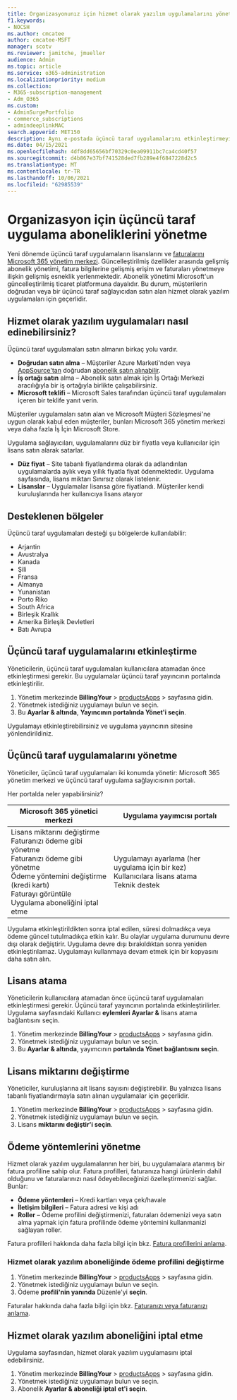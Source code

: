 ```yaml
---
title: Organizasyonunız için hizmet olarak yazılım uygulamalarını yönetme
f1.keywords:
- NOCSH
ms.author: cmcatee
author: cmcatee-MSFT
manager: scotv
ms.reviewer: jamitche, jmueller
audience: Admin
ms.topic: article
ms.service: o365-administration
ms.localizationpriority: medium
ms.collection:
- M365-subscription-management
- Adm_O365
ms.custom:
- AdminSurgePortfolio
- commerce_subscriptions
- admindeeplinkMAC
search.appverid: MET150
description: Aynı e-postada üçüncü taraf uygulamalarını etkinleştirmeyi ve Microsoft 365 yönetim merkezi.
ms.date: 04/15/2021
ms.openlocfilehash: 4df8dd65656bf70329c0ea09911bc7ca4cd40f57
ms.sourcegitcommit: d4b867e37bf741528ded7fb289e4f6847228d2c5
ms.translationtype: MT
ms.contentlocale: tr-TR
ms.lasthandoff: 10/06/2021
ms.locfileid: "62985539"
---
```

# <a name="manage-third-party-app-subscriptions-for-your-organization"></a>Organizasyon için üçüncü taraf uygulama aboneliklerini yönetme

Yeni dönemde üçüncü taraf uygulamaların lisanslarını ve <a href="https://go.microsoft.com/fwlink/p/?linkid=2024339" target="_blank">faturalarını Microsoft 365 yönetim merkezi</a>. Güncelleştirilmiş özellikler arasında gelişmiş abonelik yönetimi, fatura bilgilerine gelişmiş erişim ve faturaları yönetmeye ilişkin gelişmiş esneklik yerlenmektedir. Abonelik yönetimi Microsoft'un güncelleştirilmiş ticaret platformuna dayalıdır. Bu durum, müşterilerin doğrudan veya bir üçüncü taraf sağlayıcıdan satın alan hizmet olarak yazılım uygulamaları için geçerlidir.

## <a name="how-to-get-software-as-a-service-apps"></a>Hizmet olarak yazılım uygulamaları nasıl edinebilirsiniz?

Üçüncü taraf uygulamaları satın almanın birkaç yolu vardır.

- **Doğrudan satın alma** – Müşteriler Azure Marketi'nden veya [AppSource'tan](https://azuremarketplace.microsoft.com/marketplace/) doğrudan [abonelik satın alınabilir](https://appsource.microsoft.com/).
- **İş ortağı satın** alma – Abonelik satın almak için İş Ortağı Merkezi aracılığıyla bir iş ortağıyla birlikte çalışabilirsiniz.
- **Microsoft teklifi** – Microsoft Sales tarafından üçüncü taraf uygulamaları içeren bir teklife yanıt verin.

Müşteriler uygulamaları satın alan ve Microsoft Müşteri Sözleşmesi'ne uygun olarak kabul eden müşteriler, bunları Microsoft 365 yönetim merkezi veya daha fazla İş İçin Microsoft Store.

Uygulama sağlayıcıları, uygulamalarını düz bir fiyatla veya kullanıcılar için lisans satın alarak satarlar.

- **Düz fiyat** – Site tabanlı fiyatlandırma olarak da adlandırılan uygulamalarda aylık veya yıllık fiyatla fiyat ödenmektedir. Uygulama sayfasında, lisans miktarı Sınırsız olarak listelenir.
- **Lisanslar** – Uygulamalar lisansa göre fiyatlandı. Müşteriler kendi kuruluşlarında her kullanıcıya lisans ataıyor

## <a name="supported-regions"></a>Desteklenen bölgeler

Üçüncü taraf uygulamaları desteği şu bölgelerde kullanılabilir:

- Arjantin
- Avustralya
- Kanada
- Şili
- Fransa
- Almanya
- Yunanistan
- Porto Riko
- South Africa
- Birleşik Krallık
- Amerika Birleşik Devletleri
- Batı Avrupa

## <a name="activate-third-party-apps"></a>Üçüncü taraf uygulamalarını etkinleştirme

Yöneticilerin, üçüncü taraf uygulamaları kullanıcılara atamadan önce etkinleştirmesi gerekir. Bu uygulamalar üçüncü taraf yayıncının portalında etkinleştirilir.

1. Yönetim merkezinde **BillingYour** >  <a href="https://go.microsoft.com/fwlink/p/?linkid=2125823" target="_blank">productsApps</a> >  sayfasına gidin.
2. Yönetmek istediğiniz uygulamayı bulun ve seçin.
3. Bu **Ayarlar & altında**, **Yayıncının portalında Yönet'i seçin**.

Uygulamayı etkinleştirebilirsiniz ve uygulama yayıncının sitesine yönlendirildiniz.

## <a name="manage-third-party-apps"></a>Üçüncü taraf uygulamalarını yönetme

Yöneticiler, üçüncü taraf uygulamaları iki konumda yönetir: Microsoft 365 yönetim merkezi ve üçüncü taraf uygulama sağlayıcısının portalı.

Her portalda neler yapabilirsiniz?

| Microsoft 365 yönetici merkezi | Uygulama yayımcısı portalı |
| --- | --- |
| Lisans miktarını değiştirme <br> Faturanızı ödeme gibi yönetme <br> Faturanızı ödeme gibi yönetme <br> Ödeme yöntemini değiştirme (kredi kartı) <br> Faturayı görüntüle <br> Uygulama aboneliğini iptal etme | Uygulamayı ayarlama (her uygulama için bir kez) <br> Kullanıcılara lisans atama <br> Teknik destek |

Uygulama etkinleştirildikten sonra iptal edilen, süresi dolmadıkça veya ödeme güncel tutulmadıkça etkin kalır. Bu olaylar uygulama durumunu devre dışı olarak değiştirir. Uygulama devre dışı bırakıldıktan sonra yeniden etkinleştirılamaz. Uygulamayı kullanmaya devam etmek için bir kopyasını daha satın alın.

## <a name="assign-licenses"></a>Lisans atama

Yöneticilerin kullanıcılara atamadan önce üçüncü taraf uygulamaları etkinleştirmesi gerekir. Üçüncü taraf yayıncının portalında etkinleştirilirler. Uygulama sayfasındaki Kullanıcı **eylemleri Ayarlar &** lisans atama bağlantısını seçin.

1. Yönetim merkezinde **BillingYour** >  <a href="https://go.microsoft.com/fwlink/p/?linkid=2125823" target="_blank">productsApps</a> >  sayfasına gidin.
2. Yönetmek istediğiniz uygulamayı bulun ve seçin.
3. Bu **Ayarlar & altında**, yayımcının **portalında Yönet bağlantısını seçin**.

## <a name="change-license-quantity"></a>Lisans miktarını değiştirme

Yöneticiler, kuruluşlarına ait lisans sayısını değiştirebilir. Bu yalnızca lisans tabanlı fiyatlandırmayla satın alınan uygulamalar için geçerlidir.

1. Yönetim merkezinde **BillingYour** >  <a href="https://go.microsoft.com/fwlink/p/?linkid=2125823" target="_blank">productsApps</a> >  sayfasına gidin.
2. Yönetmek istediğiniz uygulamayı bulun ve seçin.
3. Lisans **miktarını değiştir'i seçin**.

## <a name="manage-payment-methods"></a>Ödeme yöntemlerini yönetme

Hizmet olarak yazılım uygulamalarının her biri, bu uygulamalara atanmış bir fatura profiline sahip olur. Fatura profilleri, faturanıza hangi ürünlerin dahil olduğunu ve faturalarınızı nasıl ödeyebileceğinizi özelleştirmenizi sağlar. Bunlar:

- **Ödeme yöntemleri** – Kredi kartları veya çek/havale
- **İletişim bilgileri** – Fatura adresi ve kişi adı
- **Roller** – Ödeme profilini değiştirmenizi, faturaları ödemenizi veya satın alma yapmak için fatura profilinde ödeme yöntemini kullanmanizi sağlayan roller.

Fatura profilleri hakkında daha fazla bilgi için bkz. [Fatura profillerini anlama](/microsoft-store/billing-profile).

### <a name="change-the-billing-profile-on-a-software-as-a-service-app-subscription"></a>Hizmet olarak yazılım aboneliğinde ödeme profilini değiştirme

1. Yönetim merkezinde **BillingYour** >  <a href="https://go.microsoft.com/fwlink/p/?linkid=2125823" target="_blank">productsApps</a> >  sayfasına gidin.
2. Yönetmek istediğiniz uygulamayı bulun ve seçin.
3. Ödeme **profili'nin yanında** Düzenle'yi **seçin**.

Faturalar hakkında daha fazla bilgi için bkz. [Faturanızı veya faturanızı anlama](billing-and-payments/understand-your-invoice.md).

## <a name="cancel-a-software-as-a-service-app-subscription"></a>Hizmet olarak yazılım aboneliğini iptal etme

Uygulama sayfasından, hizmet olarak yazılım uygulamasını iptal edebilirsiniz.

1. Yönetim merkezinde **BillingYour** >  <a href="https://go.microsoft.com/fwlink/p/?linkid=2125823" target="_blank">productsApps</a> >  sayfasına gidin.
2. Yönetmek istediğiniz uygulamayı bulun ve seçin.
3. Abonelik **Ayarlar & aboneliği iptal** **et'i seçin**.
